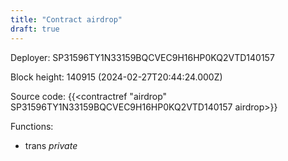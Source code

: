 ```yaml
---
title: "Contract airdrop"
draft: true
---
```

Deployer: SP31596TY1N33159BQCVEC9H16HP0KQ2VTD140157


 



Block height: 140915 (2024-02-27T20:44:24.000Z)

Source code: {{<contractref "airdrop" SP31596TY1N33159BQCVEC9H16HP0KQ2VTD140157 airdrop>}}

Functions:

* trans _private_
